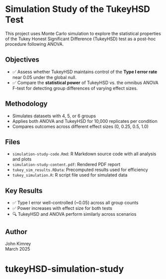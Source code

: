# Simulation Study of the TukeyHSD Test

This project uses Monte Carlo simulation to explore the statistical properties of the Tukey Honest Significant Difference (TukeyHSD) test as a post-hoc procedure following ANOVA.

## Objectives
- ✅ Assess whether TukeyHSD maintains control of the **Type I error rate** near 0.05 under the global null.
- ✅ Compare the **statistical power** of TukeyHSD vs. the omnibus ANOVA F-test for detecting group differences of varying effect sizes.

## Methodology
- Simulates datasets with 4, 5, or 6 groups
- Applies both ANOVA and TukeyHSD for 10,000 replicates per condition
- Compares outcomes across different effect sizes (0, 0.25, 0.5, 1.0)

## Files
- `simulation-study-code.Rmd`: R Markdown source code with all analysis and plots
- `simulation-study-content.pdf`: Rendered PDF report
- `tukey_sim_results.RData`: Precomputed results used for efficiency
- `tukey_simulation.R`: R script file used for simulated data

## Key Results
- ✅ Type I error well-controlled (~0.05) across all group counts
- ✅ Power increases with effect size for both tests
- 🔍 TukeyHSD and ANOVA perform similarly across scenarios

## Author
John Kimrey  
March 2025
# tukeyHSD-simulation-study
